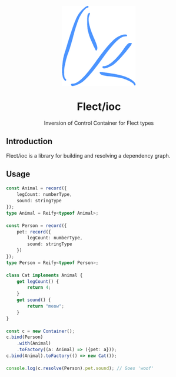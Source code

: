 <p align="center">
  <img src="flect.png" width="200px" align="center" alt="flect logo" />
  <h1 align="center">Flect/ioc</h1>
  <p align="center">
	Inversion of Control Container for Flect types
  </p>
</p>

## Introduction

Flect/ioc is a library for building and resolving a dependency graph.

## Usage

```ts
const Animal = record({
	legCount: numberType,
	sound: stringType
});
type Animal = Reify<typeof Animal>;

const Person = record({
	pet: record({
		legCount: numberType,
		sound: stringType
	})
});
type Person = Reify<typeof Person>;

class Cat implements Animal {
	get legCount() {
		return 4;
	}
	get sound() {
		return "meow";
	}
}

const c = new Container();
c.bind(Person)
	.with(Animal)
	.toFactory((a: Animal) => ({pet: a}));
c.bind(Animal).toFactory(() => new Cat());

console.log(c.resolve(Person).pet.sound); // Goes 'woof'
```
